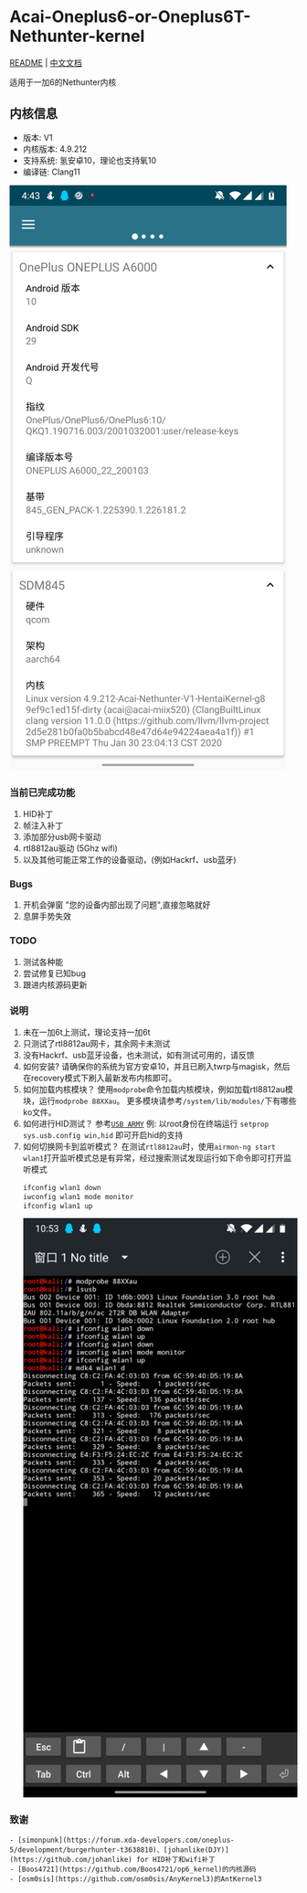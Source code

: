 # Acai-Oneplus6-or-Oneplus6T-Nethunter-kernel
[README](README.md) | [中文文档](README_zh.md)

适用于一加6的Nethunter内核

## 内核信息
- 版本: V1
- 内核版本: 4.9.212
- 支持系统: 氢安卓10，理论也支持氧10
- 编译链: Clang11

![内核版本](resources/images/version.jpg)

### 当前已完成功能
1. HID补丁
2. 帧注入补丁
3. 添加部分usb网卡驱动
4. rtl8812au驱动 (5Ghz wifi)
5. 以及其他可能正常工作的设备驱动，(例如Hackrf、usb蓝牙) 

### Bugs
1. 开机会弹窗 "您的设备内部出现了问题",直接忽略就好
2. 息屏手势失效

### TODO
1. 测试各种能
2. 尝试修复已知bug
3. 跟进内核源码更新

### 说明
1. 未在一加6t上测试，理论支持一加6t
2. 只测试了rtl8812au网卡，其余网卡未测试
3. 没有Hackrf、usb蓝牙设备，也未测试，如有测试可用的，请反馈
4. 如何安装?
    请确保你的系统为官方安卓10，并且已刷入twrp与magisk，然后在recovery模式下刷入最新发布内核即可。
5. 如何加载内核模块？
    使用`modprobe`命令加载内核模块，例如加载rtl8812au模块，运行`modprobe 88XXau`。
    更多模块请参考`/system/lib/modules/`下有哪些ko文件。
6. 如何进行HID测试？
    参考[`USB ARMY`](https://forum.xda-developers.com/oneplus-5/development/burgerhunter-t3638810)
    例:
        以root身份在终端运行
        ```
        setprop sys.usb.config win,hid
        ```
        即可开启hid的支持
7. 如何切换网卡到监听模式？
    在测试`rtl8812au`时，使用`airmon-ng start wlan1`打开监听模式总是有异常，经过搜索测试发现运行如下命令即可打开监听模式
    ```
    ifconfig wlan1 down
    iwconfig wlan1 mode monitor
    ifconfig wlan1 up
    ```
    ![开启监听模式](resources/images/enable_monitor_mode.jpg)

### 致谢
    - [simonpunk](https://forum.xda-developers.com/oneplus-5/development/burgerhunter-t3638810)、[johanlike(DJY)](https://github.com/johanlike) for HID补丁和wifi补丁
    - [Boos4721](https://github.com/Boos4721/op6_kernel)的内核源码
    - [osm0sis](https://github.com/osm0sis/AnyKernel3)的AntKernel3

